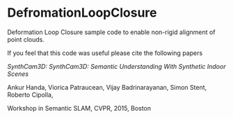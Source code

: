 # DefromationLoopClosure
Deformation Loop Closure sample code to enable non-rigid alignment of point clouds. 

If you feel that this code was useful please cite the following papers 

*SynthCam3D: SynthCam3D: Semantic Understanding With Synthetic Indoor Scenes*

Ankur Handa, Viorica Patraucean, Vijay Badrinarayanan, Simon Stent, Roberto Cipolla, 

Workshop in Semantic SLAM, CVPR, 2015, Boston

